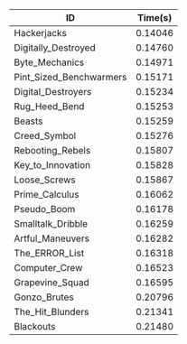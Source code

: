 |ID|Time(s)|
|-|-|
|Hackerjacks|0.14046|
|Digitally_Destroyed|0.14760|
|Byte_Mechanics|0.14971|
|Pint_Sized_Benchwarmers|0.15171|
|Digital_Destroyers|0.15234|
|Rug_Heed_Bend|0.15253|
|Beasts|0.15259|
|Creed_Symbol|0.15276|
|Rebooting_Rebels|0.15807|
|Key_to_Innovation|0.15828|
|Loose_Screws|0.15867|
|Prime_Calculus|0.16062|
|Pseudo_Boom|0.16178|
|Smalltalk_Dribble|0.16259|
|Artful_Maneuvers|0.16282|
|The_ERROR_List|0.16318|
|Computer_Crew|0.16523|
|Grapevine_Squad|0.16595|
|Gonzo_Brutes|0.20796|
|The_Hit_Blunders|0.21341|
|Blackouts|0.21480|
